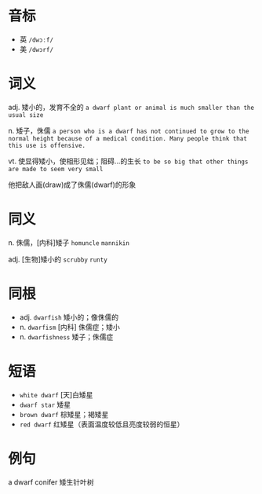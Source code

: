 # 音标

- 英 `/dwɔːf/`
- 美 `/dwɔrf/`

# 词义

adj. 矮小的，发育不全的
`a dwarf plant or animal is much smaller than the usual size`

n. 矮子，侏儒
`a person who is a dwarf has not continued to grow to the normal height because of a medical condition. Many people think that this use is offensive.`

vt. 使显得矮小，使相形见绌；阻碍…的生长
`to be so big that other things are made to seem very small`



他把敌人画(draw)成了侏儒(dwarf)的形象

# 同义

n. 侏儒，[内科]矮子
`homuncle` `mannikin`

adj. [生物]矮小的
`scrubby` `runty`

# 同根

- adj. `dwarfish` 矮小的；像侏儒的
- n. `dwarfism` [内科] 侏儒症；矮小
- n. `dwarfishness` 矮子；侏儒症

# 短语

- `white dwarf` [天]白矮星
- `dwarf star` 矮星
- `brown dwarf` 棕矮星；褐矮星
- `red dwarf` 红矮星（表面温度较低且亮度较弱的恒星）

# 例句

a dwarf conifer
矮生针叶树


